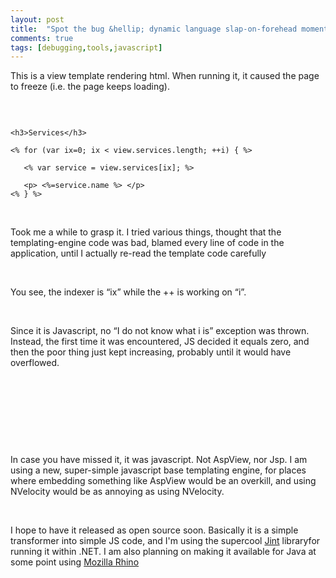 ```yaml
---
layout: post
title:  "Spot the bug &hellip; dynamic language slap-on-forehead moment"
comments: true
tags: [debugging,tools,javascript]
---
```



This is a view template rendering html. When running it, it caused the page to freeze (i.e. the page keeps loading).

&#160;

```

<h3>Services</h3>

<% for (var ix=0; ix < view.services.length; ++i) { %>

   <% var service = view.services[ix]; %>

   <p> <%=service.name %> </p>
<% } %>	

```

&#160;

Took me a while to grasp it. I tried various things, thought that the templating-engine code was bad, blamed every line of code in the application, until I actually re-read the template code carefully 

&#160;

You see, the indexer is “ix” while the ++ is working on “i”.

&#160;

Since it is Javascript, no “I do not know what i is” exception was thrown. Instead, the first time it was encountered, JS decided it equals zero, and then the poor thing just kept increasing, probably until it would have overflowed.

&#160;

&#160;

&#160;

&#160;

In case you have missed it, it was javascript. Not AspView, nor Jsp. I am using a new, super-simple javascript base templating engine, for places where embedding something like AspView would be an overkill, and using NVelocity would be as annoying as using NVelocity.

&#160;

I hope to have it released as open source soon. Basically it is a simple transformer into simple JS code, and I'm using the supercool [Jint](http://kenegozi.com/blog/2010/09/09/javascript-and--dot-net-ndash-meet-jint.aspx) libraryfor running it within .NET. I am also planning on making it available for Java at some point using [Mozilla Rhino](http://www.mozilla.org/rhino/)

